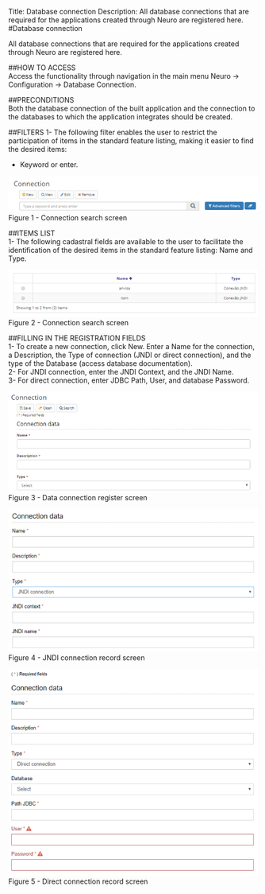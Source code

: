 Title: Database connection
Description: All database connections that are required for the applications created through Neuro are registered here.  
#Database connection  

All database connections that are required for the applications created through Neuro are registered here.  

##HOW TO ACCESS  
Access the functionality through navigation in the main menu Neuro → Configuration → Database Connection.  

##PRECONDITIONS  
Both the database connection of the built application and the connection to the databases to which the application integrates should be created.  

##FILTERS
1- The following filter enables the user to restrict the participation of items in the standard feature listing, making it easier to find the desired items:  
  - Keyword or enter.  

![Screenshot](images/DataConnection-Filters.png)    
Figure 1 - Connection search screen   

##ITEMS LIST  
1- The following cadastral fields are available to the user to facilitate the identification of the desired items in the standard feature listing: Name and Type.  

![Screenshot](images/DataConnection-ItemsList.png)   
Figure 2 - Connection search screen   

##FILLING IN THE REGISTRATION FIELDS  
1- To create a new connection, click New. Enter a Name for the connection, a Description, the Type of connection (JNDI or direct connection), and the type of the Database (access database documentation).  
2- For JNDI connection, enter the JNDI Context, and the JNDI Name.  
3- For direct connection, enter JDBC Path, User, and database Password.  

![Screenshot](images/DataConnection-register.png)   
Figure 3 - Data connection register screen  

![Screenshot](images/DataConnection-JNDI.png)     
Figure 4 - JNDI connection record screen  

![Screenshot](images/DataConnection-direct.png)   
Figure 5 - Direct connection record screen








